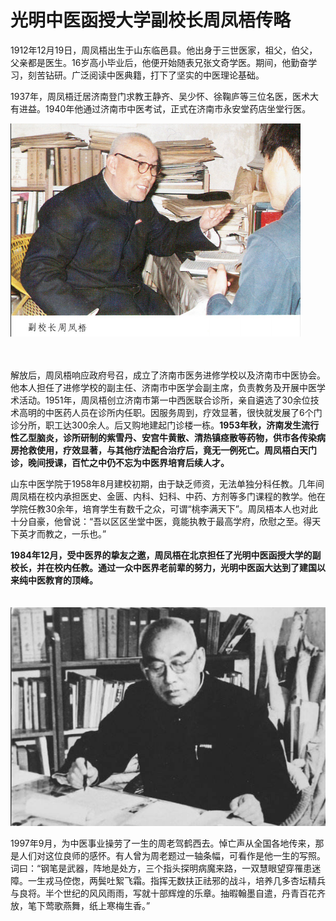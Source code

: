 # 光明中医函授大学副校长周凤梧传略

1912年12月19日，周凤梧出生于山东临邑县。他出身于三世医家，祖父，伯父，父亲都是医生。16岁高小毕业后，他便开始随表兄张文奇学医。期间，他勤奋学习，刻苦钻研。广泛阅读中医典籍，打下了坚实的中医理论基础。

1937年，周凤梧迁居济南登门求教王静齐、吴少怀、徐鞠庐等三位名医，医术大有进益。1940年他通过济南市中医考试，正式在济南市永安堂药店坐堂行医。

![“光明中医函授大学周凤梧”/](img/2019042715422511c3cf.png)

　　

解放后，周凤梧响应政府号召，成立了济南市医务进修学校以及济南市中医协会。他本人担任了进修学校的副主任、济南市中医学会副主席，负责教务及开展中医学术活动。1951年，周凤梧创立济南市第一中西医联合诊所，亲自遴选了30余位技术高明的中医药人员在诊所内任职。因服务周到，疗效显著，很快就发展了6个门诊分所，职工达300余人。后又购地建起门诊楼一栋。**1953年秋，济南发生流行性乙型脑炎，诊所研制的紫雪丹、安宫牛黄散、清热镇痉散等药物，供市各传染病房抢救使用，疗效显著，与其他疗法配合治疗后，竟无一例死亡。周凤梧白天门诊，晚间授课，百忙之中仍不忘为中医界培育后续人才。**

山东中医学院于1958年8月建校初期，由于缺乏师资，无法单独分科任教。几年间周凤梧在校内承担医史、金匮、内科、妇科、中药、方剂等多门课程的教学。他在学院任教30余年，培育学生有数千之众，可谓“桃李满天下”。周凤梧本人也对此十分自豪，他曾说：“吾以区区坐堂中医，竟能执教于最高学府，欣慰之至。得天下英才而教之，一乐也。”

**1984年12月，受中医界的挚友之邀，周凤梧在北京担任了光明中医函授大学的副校长，并在校内任教。通过一众中医界老前辈的努力，光明中医函大达到了建国以来纯中医教育的顶峰。**

　　![光明中医函授大学副校长周凤梧](img/2019042715333703f3c0.jpg)

1997年9月，为中医事业操劳了一生的周老驾鹤西去。悼亡声从全国各地传来，那是人们对这位良师的感怀。有人曾为周老题过一轴条幅，可看作是他一生的写照。词曰：“钢笔是武器，阵地是处方，三个指头探明病魔来路，一双慧眼望穿罹患迷障。一生戎马倥偬，两鬓吐絮飞霜。指挥无数扶正祛邪的战斗，培养几多杏坛精兵与良将。半个世纪的风风雨雨，写就十部辉煌的乐章。抽暇翰墨自遣，丹青百花齐放，笔下莺歌燕舞，纸上寒梅生香。”